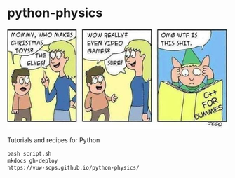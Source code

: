 # python-physics

![elves](elves.png)

Tutorials and recipes for Python

```
bash script.sh 
mkdocs gh-deploy
https://vuw-scps.github.io/python-physics/
```
